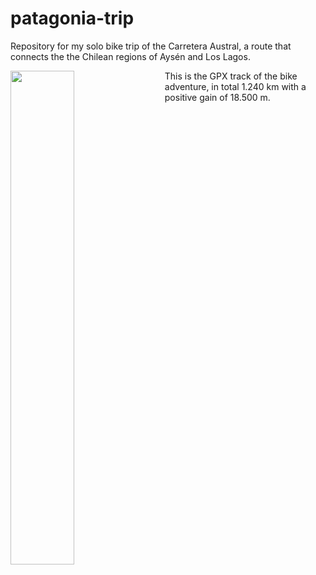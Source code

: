 # patagonia-trip
Repository for my solo bike trip of the Carretera Austral,
a route that connects the the Chilean regions of Aysén and Los Lagos.


<img align="left" src="https://github.com/user-attachments/assets/9905ee4b-1a54-4562-8038-e2d5c2196f86" width="45%" style="margin-right: 20px;" />





This is the GPX track of the bike adventure, in total 1.240 km with a positive gain of 18.500 m.
